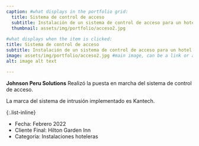 ```yaml
---
caption: #what displays in the portfolio grid:
  title: Sistema de control de acceso
  subtitle: Instalación de un sistema de control de acceso para un hotel.
  thumbnail: assets/img/portfolio/acceso2.jpg
  
#what displays when the item is clicked:
title: Sistema de control de acceso
subtitle: Instalación de un sistema de control de acceso para un hotel. 
image: assets/img/portfolio/acceso2.jpg #main image, can be a link or a file in assets/img/portfolio
alt: image alt text

---
```

**Johnson Peru Solutions** Realizó la puesta en marcha del sistema de control de acceso.

La marca del sistema de intrusión implementado es Kantech.

{:.list-inline} 
- Fecha: Febrero 2022
- Cliente Final:  Hilton Garden Inn
- Categoria: Instalaciones hoteleras
